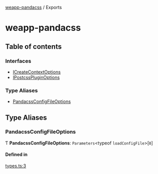 [weapp-pandacss](README.md) / Exports

# weapp-pandacss

## Table of contents

### Interfaces

- [ICreateContextOptions](interfaces/ICreateContextOptions.md)
- [IPostcssPluginOptions](interfaces/IPostcssPluginOptions.md)

### Type Aliases

- [PandacssConfigFileOptions](modules.md#pandacssconfigfileoptions)

## Type Aliases

### PandacssConfigFileOptions

Ƭ **PandacssConfigFileOptions**: `Parameters`<typeof `loadConfigFile`\>[``0``]

#### Defined in

[types.ts:3](https://github.com/sonofmagic/weapp-pandacss/blob/b4c9f13/src/types.ts#L3)
